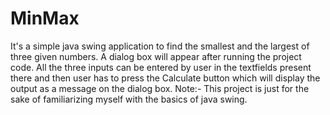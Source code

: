# MinMax

It's a simple java swing application to find the smallest and the largest of three given numbers.
A dialog box will appear after running the project code. All the three inputs can be entered by user in the textfields present there and then user has to press the Calculate button which will display the output as a message on the dialog box.
Note:- This project is just for the sake of familiarizing myself with the basics of java swing.
